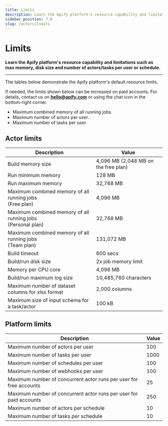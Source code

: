 ```yaml
---
title: Limits
description: Learn the Apify platform's resource capability and limitations such as max memory, disk size and number of actors/tasks per user or schedule.
sidebar_position: 7.8
slug: /actors/limits
---
```


# [](#limits) Limits

**Learn the Apify platform's resource capability and limitations such as max memory, disk size and number of actors/tasks per user or schedule.**

---

The tables below demonstrate the Apify platform's default resource limits.

If needed, the limits shown below can be increased on paid accounts. For details, contact us on **hello@apify.com** or using the chat icon in the bottom-right corner.

* Maximum combined memory of all running jobs.
* Maximum number of actors per user.
* Maximum number of tasks per user.

## [](#actor-limits) Actor limits

| Description                                                      | Value                                                                                 |
|------------------------------------------------------------------|---------------------------------------------------------------------------------------|
| Build memory size                                                | 4,096 MB (2,048 MB on the free plan)<!-- ACTOR_LIMITS.BUILD_DEFAULT_MEMORY_MBYTES --> |
| Run minimum memory                                               | 128 MB<!-- ACTOR_LIMITS.MIN_RUN_MEMORY_MBYTES -->                                     |
| Run maximum memory                                               | 32,768 MB<!-- ACTOR_LIMITS.MAX_RUN_MEMORY_MBYTES -->                                  |
| Maximum combined memory of all running jobs <br/>(Free plan)     | 4,096 MB<!-- ACTOR_LIMITS.FREE_PLAN_MAX_MEMORY_MBYTES -->                             |
| Maximum combined memory of all running jobs <br/>(Personal plan) | 32,768 MB<!-- ACTOR_LIMITS.PERSONAL_PLAN_MAX_MEMORY_MBYTES -->                        |
| Maximum combined memory of all running jobs <br/>(Team plan)     | 131,072 MB<!-- ACTOR_LIMITS.TEAM_PLAN_MAX_MEMORY_MBYTES -->                           |
| Build timeout                                                    | 600 secs<!-- ACTOR_LIMITS.BUILD_TIMEOUT_SECS -->                                      |
| Build/run disk size                                              | 2x job memory limit<!-- ACTOR_LIMITS.RUN_DISK_TO_MEMORY_SIZE_COEFF -->                |
| Memory per CPU core                                              | 4,096 MB<!-- ACTOR_LIMITS.RUN_MEMORY_MBYTES_PER_CPU_CORE -->                          |
| Build/run maximum log size                                       | 10,485,760 characters<!-- ACTOR_LIMITS.LOG_MAX_CHARS -->                               |
| Maximum number of dataset columns for xlsx format                | 2,000 columns                                                                         |
| Maximum size of input schema for a task/actor                    | 100 kB<!-- ACTOR_LIMITS.INPUT_SCHEMA_MAX_BYTES -->                                    |

## [](#platform-limits) Platform limits

| Description                                                        | Value                                                                               |
|--------------------------------------------------------------------|-------------------------------------------------------------------------------------|
| Maximum number of actors per user                                  | 100<!-- DEFAULT_PLATFORM_LIMITS.MAX_ACTORS_PER_USER -->                             |
| Maximum number of tasks per user                                   | 1000<!-- DEFAULT_PLATFORM_LIMITS.MAX_TASKS_PER_USER -->                             |
| Maximum number of schedules per user                               | 100<!-- DEFAULT_PLATFORM_LIMITS.MAX_SCHEDULES_PER_USER -->                          |
| Maximum number of webhooks per user                                | 100<!-- DEFAULT_PLATFORM_LIMITS.MAX_TASKS_PER_USER -->                              |
| Maximum number of concurrent actor runs per user for free accounts | 25<!-- DEFAULT_PLATFORM_LIMITS.FREE_ACCOUNT_MAX_CONCURRENT_ACTOR_RUNS_PER_USER -->  |
| Maximum number of concurrent actor runs per user for paid accounts | 250<!-- DEFAULT_PLATFORM_LIMITS.PAID_ACCOUNT_MAX_CONCURRENT_ACTOR_RUNS_PER_USER --> |
| Maximum number of actors per schedule                              | 10<!-- DEFAULT_PLATFORM_LIMITS.MAX_ACTORS_PER_SCHEDULER -->                         |
| Maximum number of tasks per schedule                               | 10<!-- DEFAULT_PLATFORM_LIMITS.MAX_TASKS_PER_SCHEDULER -->                          |
